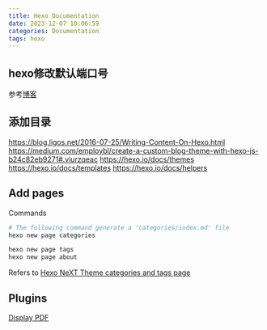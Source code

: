 ```yaml
---
title: Hexo Documentation
date: 2023-12-07 10:06:59
categories: Documentation
tags: hexo
---
```



## hexo修改默认端口号

参考[博客](https://www.jianshu.com/p/8398621502fd)

## 添加目录

https://blog.ligos.net/2016-07-25/Writing-Content-On-Hexo.html
https://medium.com/employbl/create-a-custom-blog-theme-with-hexo-js-b24c82eb9271#.viurzqeac
https://hexo.io/docs/themes
https://hexo.io/docs/templates
https://hexo.io/docs/helpers


## Add pages

Commands

```bash
# The following command generate a 'categories/index.md' file
hexo new page categories

hexo new page tags
hexo new page about
```

Refers to [Hexo NeXT Theme categories and tags page](https://stackoverflow.com/questions/60759559/hexo-next-theme-categories-and-tags-page)


## Plugins

[Display PDF](https://blog.csdn.net/wugenqiang/article/details/88377669)
